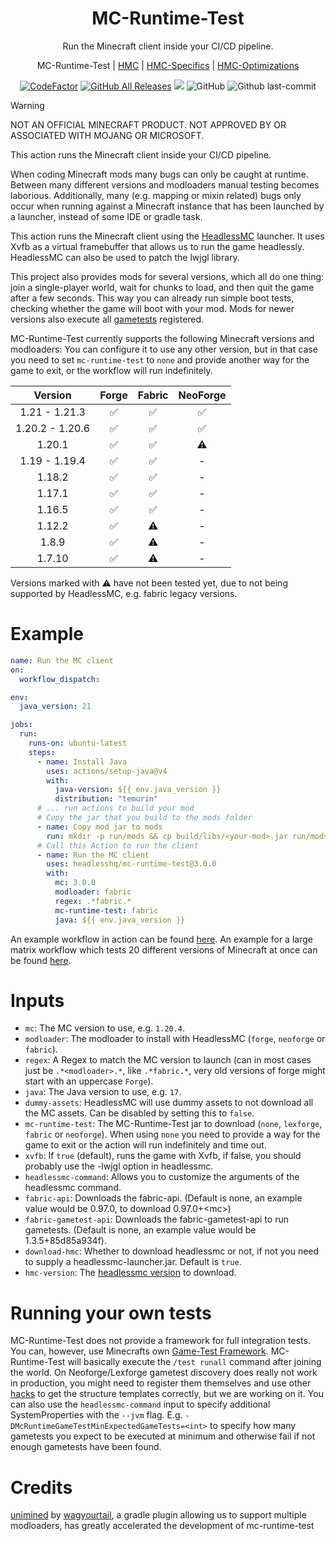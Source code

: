 <h1 align="center" style="font-weight: normal;"><b>MC-Runtime-Test</b></h1>
<p align="center">Run the Minecraft client inside your CI/CD pipeline.</p>
<p align="center">MC-Runtime-Test | <a href="https://github.com/3arthqu4ke/headlessmc">HMC</a> | <a href="https://github.com/3arthqu4ke/hmc-specifics">HMC-Specifics</a> | <a href="https://github.com/3arthqu4ke/hmc-optimizations">HMC-Optimizations</a></p>

<div align="center">

[![CodeFactor](https://www.codefactor.io/repository/github/headlesshq/mc-runtime-test/badge/main)](https://www.codefactor.io/repository/github/headlesshq/mc-runtime-test/overview/main)
[![GitHub All Releases](https://img.shields.io/github/downloads/headlesshq/mc-runtime-test/total.svg)](https://github.com/headlesshq/mc-runtime-test/releases)
![](https://github.com/headlesshq/mc-runtime-test/actions/workflows/run-matrix.yml/badge.svg)
![GitHub](https://img.shields.io/github/license/headlesshq/mc-runtime-test)
![Github last-commit](https://img.shields.io/github/last-commit/headlesshq/mc-runtime-test)

</div>

> [!WARNING]
> NOT AN OFFICIAL MINECRAFT PRODUCT. NOT APPROVED BY OR ASSOCIATED WITH MOJANG OR MICROSOFT.

This action runs the Minecraft client inside your CI/CD pipeline.

When coding Minecraft mods many bugs can only be caught at runtime.
Between many different versions and modloaders manual testing becomes laborious.
Additionally, many (e.g. mapping or mixin related) bugs only occur when running against a Minecraft instance that has been launched by a launcher, instead of some IDE or gradle task.

This action runs the Minecraft client using the [HeadlessMC](https://github.com/3arthqu4ke/headlessmc) launcher.
It uses Xvfb as a virtual framebuffer that allows us to run the game headlessly.
HeadlessMC can also be used to patch the lwjgl library.

This project also provides mods for several versions, which all do one thing: join a single-player world, wait for chunks to load,
and then quit the game after a few seconds.
This way you can already run simple boot tests, checking whether the game will boot with your mod.
Mods for newer versions also execute all [gametests](https://www.minecraft.net/en-us/creator/article/get-started-gametest-framework)
registered.

MC-Runtime-Test currently supports the following Minecraft versions and modloaders:
You can configure it to use any other version, but in that case you need to set `mc-runtime-test` to `none` and provide another way for the game to exit, or the workflow will run indefinitely.

<div align="center">
  
| Version  | Forge | Fabric | NeoForge | 
| :-: | :-: | :-: | :-: |
| 1.21 - 1.21.3  | :white_check_mark:  | :white_check_mark:  | :white_check_mark: |
| 1.20.2 - 1.20.6  | :white_check_mark:  | :white_check_mark:  | :white_check_mark: |
| 1.20.1  | :white_check_mark:  | :white_check_mark:  | :warning:  |
| 1.19 - 1.19.4  | :white_check_mark:  | :white_check_mark:  | - |
| 1.18.2  | :white_check_mark:  | :white_check_mark:  | - |
| 1.17.1  | :white_check_mark:  | :white_check_mark:  | - |
| 1.16.5  | :white_check_mark:  | :white_check_mark:  | - |
| 1.12.2  | :white_check_mark:  | :warning:  | - |
| 1.8.9  | :white_check_mark:  | :warning:  | - |
| 1.7.10  | :white_check_mark:  | :warning:  | - |

</div>

Versions marked with :warning: have not been tested yet, due to not being supported by HeadlessMC, e.g. fabric legacy versions.
<!-- x-release-please-start-version -->
# Example
```yml
name: Run the MC client
on:
  workflow_dispatch:

env:
  java_version: 21

jobs:
  run:
    runs-on: ubuntu-latest
    steps:
      - name: Install Java
        uses: actions/setup-java@v4
        with:
          java-version: ${{ env.java_version }}
          distribution: "temurin"
      # ... run actions to build your mod
      # Copy the jar that you build to the mods folder
      - name: Copy mod jar to mods
        run: mkdir -p run/mods && cp build/libs/<your-mod>.jar run/mods
      # Call this Action to run the client
      - name: Run the MC client
        uses: headlesshq/mc-runtime-test@3.0.0
        with:
          mc: 3.0.0
          modloader: fabric
          regex: .*fabric.*
          mc-runtime-test: fabric
          java: ${{ env.java_version }}
```
<!-- x-release-please-end -->
An example workflow in action can be found
[here](https://github.com/3arthqu4ke/hmc-optimizations/blob/1.20.4/.github/workflows/run-fabric.yml).
An example for a large matrix workflow
which tests 20 different versions of Minecraft
at once can be found 
[here](https://github.com/3arthqu4ke/hmc-specifics/blob/main/.github/workflows/run-matrix.yml).

# Inputs
- `mc`: The MC version to use, e.g. `1.20.4`.
- `modloader`: The modloader to install with HeadlessMC (`forge`, `neoforge` or `fabric`).
- `regex`: A Regex to match the MC version to launch (can in most cases just be `.*<modloader>.*`, like `.*fabric.*`, very old versions of forge might start with an uppercase `Forge`).
- `java`: The Java version to use, e.g. `17`.
- `dummy-assets`: HeadlessMC will use dummy assets to not download all the MC assets. Can be disabled by setting this to `false`.
- `mc-runtime-test`: The MC-Runtime-Test jar to download (`none`, `lexforge`, `fabric` or `neoforge`). When using `none` you need to provide a way for the game to exit or the action will run indefinitely and time out.
- `xvfb`: If `true` (default), runs the game with Xvfb, if false, you should probably use the -lwjgl option in headlessmc.
- `headlessmc-command`: Allows you to customize the arguments of the headlessmc command.
- `fabric-api`: Downloads the fabric-api. (Default is none, an example value would be 0.97.0, to download 0.97.0+\<mc\>)
- `fabric-gametest-api`: Downloads the fabric-gametest-api to run gametests. (Default is none, an example value would be 1.3.5+85d85a934f).
- `download-hmc`: Whether to download headlessmc or not, if not you need to supply a headlessmc-launcher.jar. Default is `true`.
- `hmc-version`: The [headlessmc version](https://github.com/3arthqu4ke/headlessmc/releases) to download.

# Running your own tests
MC-Runtime-Test does not provide a framework for full integration tests.
You can, however, use Minecrafts own [Game-Test Framework](https://www.minecraft.net/en-us/creator/article/get-started-gametest-framework).
MC-Runtime-Test will basically execute the `/test runall` command after joining the world.
On Neoforge/Lexforge gametest discovery does really not work in production, you might need to register
them themselves and use other [hacks](gametest/src/main/java/me/earth/clientgametest/mixin/MixinGameTestRegistry.java)
to get the structure templates correctly, but we are working on it.
You can also use the `headlessmc-command` input to specify additional SystemProperties with the `--jvm` flag.
E.g. `-DMcRuntimeGameTestMinExpectedGameTests=<int>` to specify how many gametests you expect to be executed
at minimum and otherwise fail if not enough gametests have been found.

# Credits
[unimined](https://github.com/unimined/unimined) by [wagyourtail](https://github.com/wagyourtail), a gradle plugin allowing us to support multiple modloaders, has greatly accelerated the development of mc-runtime-test
